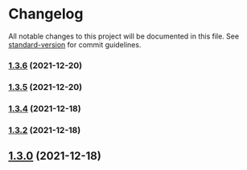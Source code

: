 # Changelog

All notable changes to this project will be documented in this file. See [standard-version](https://github.com/conventional-changelog/standard-version) for commit guidelines.

### [1.3.6](https://github.com/thinkkoa/koatty_logger/compare/v1.3.5...v1.3.6) (2021-12-20)

### [1.3.5](https://github.com/thinkkoa/koatty_logger/compare/v1.3.4...v1.3.5) (2021-12-20)

### [1.3.4](https://github.com/thinkkoa/koatty_logger/compare/v1.3.2...v1.3.4) (2021-12-18)

### [1.3.2](https://github.com/thinkkoa/koatty_logger/compare/v1.3.0...v1.3.2) (2021-12-18)

## [1.3.0](https://github.com/thinkkoa/koatty_logger/compare/v1.2.12...v1.3.0) (2021-12-18)
